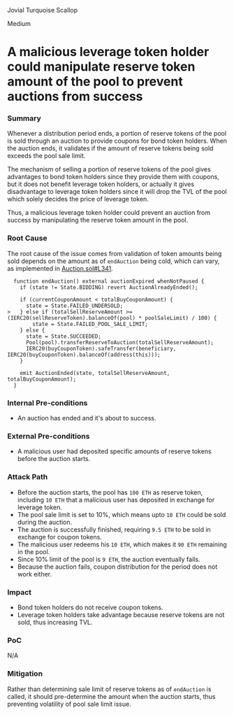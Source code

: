 Jovial Turquoise Scallop

Medium

# A malicious leverage token holder could manipulate reserve token amount of the pool to prevent auctions from success

### Summary

Whenever a distribution period ends, a portion of reserve tokens of the pool is sold through an auction to provide coupons for bond token holders. When the auction ends, it validates if the amount of reserve tokens being sold exceeds the pool sale limit.

The mechanism of selling a portion of reserve tokens of the pool gives advantages to bond token holders since they provide them with coupons, but it does not benefit leverage token holders, or actually it gives disadvantage to leverage token holders since it will drop the TVL of the pool which solely decides the price of leverage token.

Thus, a malicious leverage token holder could prevent an auction from success by manipulating the reserve token amount in the pool.

### Root Cause

The root cause of the issue comes from validation of token amounts being sold depends on the amount as of `endAuction` being cold, which can vary, as implemented in [Auction.sol#L341](https://github.com/sherlock-audit/2024-12-plaza-finance/blob/main/plaza-evm/src/Auction.sol#L341).

```solidity
  function endAuction() external auctionExpired whenNotPaused {
    if (state != State.BIDDING) revert AuctionAlreadyEnded();

    if (currentCouponAmount < totalBuyCouponAmount) {
      state = State.FAILED_UNDERSOLD;
>   } else if (totalSellReserveAmount >= (IERC20(sellReserveToken).balanceOf(pool) * poolSaleLimit) / 100) {
        state = State.FAILED_POOL_SALE_LIMIT;
    } else {
      state = State.SUCCEEDED;
      Pool(pool).transferReserveToAuction(totalSellReserveAmount);
      IERC20(buyCouponToken).safeTransfer(beneficiary, IERC20(buyCouponToken).balanceOf(address(this)));
    }

    emit AuctionEnded(state, totalSellReserveAmount, totalBuyCouponAmount);
  }
```

### Internal Pre-conditions

- An auction has ended and it's about to success.

### External Pre-conditions

- A malicious user had deposited specific amounts of reserve tokens before the auction starts.

### Attack Path

- Before the auction starts, the pool has `100 ETH` as reserve token, including `10 ETH` that a malicious user has deposited in exchange for leverage token.
- The pool sale limit is set to 10%, which means upto `10 ETH` could be sold during the auction.
- The auction is successfully finished, requiring `9.5 ETH` to be sold in exchange for coupon tokens.
- The malicious user redeems his `10 ETH`, which makes it `90 ETH` remaining in the pool.
- Since 10% limit of the pool is `9 ETH`, the auction eventually fails.
- Because the auction fails, coupon distribution for the period does not work either.

### Impact

- Bond token holders do not receive coupon tokens.
- Leverage token holders take advantage because reserve tokens are not sold, thus increasing TVL.

### PoC

N/A

### Mitigation

Rather than determining sale limit of reserve tokens as of `endAuction` is called, it should pre-determine the amount when the auction starts, thus preventing volatility of pool sale limit issue.